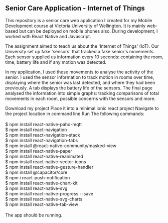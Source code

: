 ## Senior Care Application - Internet of Things

This repository is a senior care web application I created for my Mobile Development course at Victoria University of Wellington. It is mainly web-based but can be deployed on mobile phones also. During development, I  worked with React Native and Javascript. <br>

The assignment aimed to teach us about the 'Internet of Things' (IoT). Our University set up fake 'sensors' that tracked a fake senior's movements. Each sensor supplied us information every 10 seconds: containing the room, time, battery life and if any motion was detected. <br>

In my application, I used these movements to analyse the activity of the senior. I used the sensor information to track motion in rooms over time, displaying where the senior was last detected, and where they had been previously. A tab displays the battery life of the sensors. The final page analysed the information into simple graphs: tracking comparisons of total movements in each room, possible concerns with the sensors and more. 


Download my project
Place it into a minimal ionic react project
Navigate to the project location in command line
Run The following commands:     <br/>  
$ npm install react-native-paho-mqtt <br/>
$ npm install react-navigation <br/>
$ npm install react-navigation-stack <br/>
$ npm install react-navigation-tabs <br/>
$ npm install @react-native-community/masked-view <br/>
$ npm install react-native-paper <br/>
$ npm install react-native-reanimated <br/>
$ npm install react-native-vector-icons <br/>
$ npm install react-native-gesture-handler <br/>
$ npm install @capacitor/core <br/>
$ npm i react-push-notification <br/>
$ npm install react-native-chart-kit <br/>
$ npm install react-native-svg <br/>
$ npm install react-native-progress --save <br/>
$ npm install react-native-svg-charts <br/>
$ npm install react-native-tab-view <br/>
<br/>
The app should be running.
